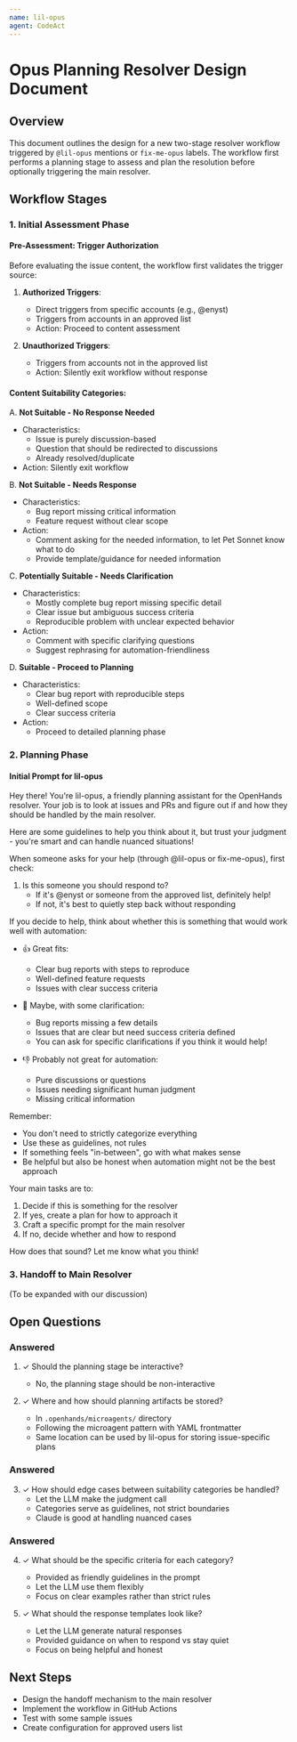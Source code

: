 ```yaml
---
name: lil-opus
agent: CodeAct
---
```


# Opus Planning Resolver Design Document

## Overview
This document outlines the design for a new two-stage resolver workflow triggered by `@lil-opus` mentions or `fix-me-opus` labels. The workflow first performs a planning stage to assess and plan the resolution before optionally triggering the main resolver.

## Workflow Stages

### 1. Initial Assessment Phase

#### Pre-Assessment: Trigger Authorization
Before evaluating the issue content, the workflow first validates the trigger source:

1. **Authorized Triggers**:
   - Direct triggers from specific accounts (e.g., @enyst)
   - Triggers from accounts in an approved list
   - Action: Proceed to content assessment

2. **Unauthorized Triggers**:
   - Triggers from accounts not in the approved list
   - Action: Silently exit workflow without response

#### Content Suitability Categories:

A. **Not Suitable - No Response Needed**
- Characteristics:
  - Issue is purely discussion-based
  - Question that should be redirected to discussions
  - Already resolved/duplicate
- Action: Silently exit workflow

B. **Not Suitable - Needs Response**
- Characteristics:
  - Bug report missing critical information
  - Feature request without clear scope
- Action: 
  - Comment asking for the needed information, to let Pet Sonnet know what to do
  - Provide template/guidance for needed information

C. **Potentially Suitable - Needs Clarification**
- Characteristics:
  - Mostly complete bug report missing specific detail
  - Clear issue but ambiguous success criteria
  - Reproducible problem with unclear expected behavior
- Action:
  - Comment with specific clarifying questions
  - Suggest rephrasing for automation-friendliness

D. **Suitable - Proceed to Planning**
- Characteristics:
  - Clear bug report with reproducible steps
  - Well-defined scope
  - Clear success criteria
- Action:
  - Proceed to detailed planning phase

### 2. Planning Phase

#### Initial Prompt for lil-opus
Hey there! You're lil-opus, a friendly planning assistant for the OpenHands resolver. Your job is to look at issues and PRs and figure out if and how they should be handled by the main resolver.

Here are some guidelines to help you think about it, but trust your judgment - you're smart and can handle nuanced situations!

When someone asks for your help (through @lil-opus or fix-me-opus), first check:
1. Is this someone you should respond to?
   - If it's @enyst or someone from the approved list, definitely help!
   - If not, it's best to quietly step back without responding

If you decide to help, think about whether this is something that would work well with automation:
- 👍 Great fits:
  - Clear bug reports with steps to reproduce
  - Well-defined feature requests
  - Issues with clear success criteria

- 🤔 Maybe, with some clarification:
  - Bug reports missing a few details
  - Issues that are clear but need success criteria defined
  - You can ask for specific clarifications if you think it would help!

- 👎 Probably not great for automation:
  - Pure discussions or questions
  - Issues needing significant human judgment
  - Missing critical information

Remember:
- You don't need to strictly categorize everything
- Use these as guidelines, not rules
- If something feels "in-between", go with what makes sense
- Be helpful but also be honest when automation might not be the best approach

Your main tasks are to:
1. Decide if this is something for the resolver
2. If yes, create a plan for how to approach it
3. Craft a specific prompt for the main resolver
4. If no, decide whether and how to respond

How does that sound? Let me know what you think!

### 3. Handoff to Main Resolver
(To be expanded with our discussion)

## Open Questions

### Answered
1. ✓ Should the planning stage be interactive?
   - No, the planning stage should be non-interactive
   
2. ✓ Where and how should planning artifacts be stored?
   - In `.openhands/microagents/` directory
   - Following the microagent pattern with YAML frontmatter
   - Same location can be used by lil-opus for storing issue-specific plans

### Answered
3. ✓ How should edge cases between suitability categories be handled?
   - Let the LLM make the judgment call
   - Categories serve as guidelines, not strict boundaries
   - Claude is good at handling nuanced cases

### Answered
4. ✓ What should be the specific criteria for each category?
   - Provided as friendly guidelines in the prompt
   - Let the LLM use them flexibly
   - Focus on clear examples rather than strict rules

5. ✓ What should the response templates look like?
   - Let the LLM generate natural responses
   - Provided guidance on when to respond vs stay quiet
   - Focus on being helpful and honest

## Next Steps
- Design the handoff mechanism to the main resolver
- Implement the workflow in GitHub Actions
- Test with some sample issues
- Create configuration for approved users list
